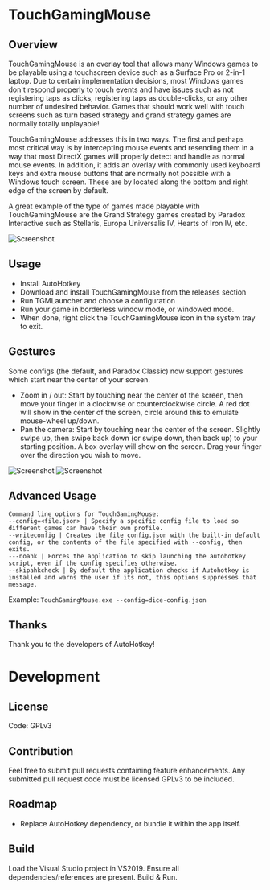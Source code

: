 # TouchGamingMouse

## Overview
TouchGamingMouse is an overlay tool that allows many Windows games to be playable using a touchscreen device such as a Surface Pro or 2-in-1 laptop. Due to certain implementation decisions, most Windows games don't respond properly to touch events and have issues such as not registering taps as clicks, registering taps as double-clicks, or any other number of undesired behavior. Games that should work well with touch screens such as turn based strategy and grand strategy games are normally totally unplayable!

TouchGamingMouse addresses this in two ways. The first and perhaps most critical way is by intercepting mouse events and resending them in a way that most DirectX games will properly detect and handle as normal mouse events. In addition, it adds an overlay with commonly used keyboard keys and extra mouse buttons that are normally not possible with a Windows touch screen. These are by located along the bottom and right edge of the screen by default.

A great example of the type of games made playable with TouchGamingMouse are the Grand Strategy games created by Paradox Interactive such as Stellaris, Europa Universalis IV, Hearts of Iron IV, etc.

![Screenshot](https://i.imgur.com/woOrwfo.jpg)

## Usage

* Install AutoHotkey
* Download and install TouchGamingMouse from the releases section
* Run TGMLauncher and choose a configuration
* Run your game in borderless window mode, or windowed mode.
* When done, right click the TouchGamingMouse icon in the system tray to exit.

## Gestures

Some configs (the default, and Paradox Classic) now support gestures which start near the center of your screen.

* Zoom in / out: Start by touching near the center of the screen, then move your finger in a clockwise or counterclockwise circle. A red dot will show in the center of the screen, circle around this to emulate mouse-wheel up/down.
* Pan the camera: Start by touching near the center of the screen. Slightly swipe up, then swipe back down (or swipe down, then back up) to your starting position. A box overlay will show on the screen. Drag your finger over the direction you wish to move.

![Screenshot](https://i.imgur.com/O96cL0a.gif) ![Screenshot](https://i.imgur.com/I33sJuZ.gif)

## Advanced Usage
```
Command line options for TouchGamingMouse:
--config=<file.json> | Specify a specific config file to load so different games can have their own profile.
--writeconfig | Creates the file config.json with the built-in default config, or the contents of the file specified with --config, then exits.
---noahk | Forces the application to skip launching the autohotkey script, even if the config specifies otherwise.
--skipahkcheck | By default the application checks if Autohotkey is installed and warns the user if its not, this options suppresses that message.
```

Example: `TouchGamingMouse.exe --config=dice-config.json`

## Thanks
Thank you to the developers of AutoHotkey!

# Development

## License
Code: GPLv3

## Contribution
Feel free to submit pull requests containing feature enhancements. Any submitted pull request code must be licensed GPLv3 to be included.  

## Roadmap

* Replace AutoHotkey dependency, or bundle it within the app itself.

## Build
Load the Visual Studio project in VS2019. Ensure all dependencies/references are present. Build & Run.
